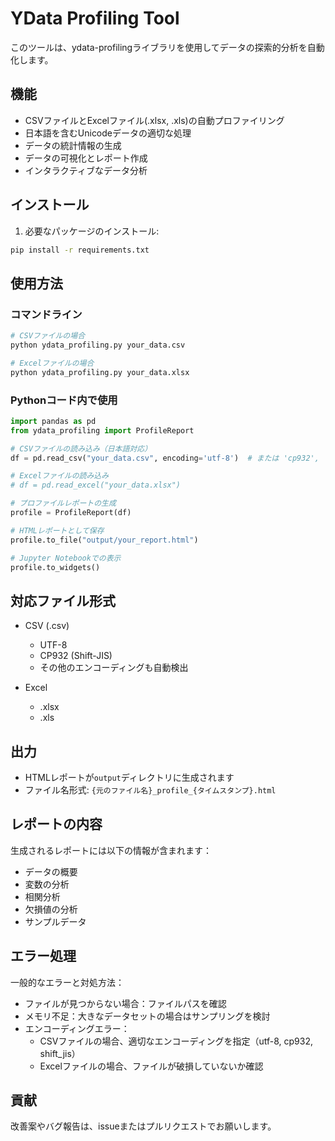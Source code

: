 # YData Profiling Tool

このツールは、ydata-profilingライブラリを使用してデータの探索的分析を自動化します。

## 機能

- CSVファイルとExcelファイル(.xlsx, .xls)の自動プロファイリング
- 日本語を含むUnicodeデータの適切な処理
- データの統計情報の生成
- データの可視化とレポート作成
- インタラクティブなデータ分析

## インストール

1. 必要なパッケージのインストール:
```bash
pip install -r requirements.txt
```

## 使用方法

### コマンドライン

```bash
# CSVファイルの場合
python ydata_profiling.py your_data.csv

# Excelファイルの場合
python ydata_profiling.py your_data.xlsx
```

### Pythonコード内で使用

```python
import pandas as pd
from ydata_profiling import ProfileReport

# CSVファイルの読み込み（日本語対応）
df = pd.read_csv("your_data.csv", encoding='utf-8')  # または 'cp932', 'shift_jis'

# Excelファイルの読み込み
# df = pd.read_excel("your_data.xlsx")

# プロファイルレポートの生成
profile = ProfileReport(df)

# HTMLレポートとして保存
profile.to_file("output/your_report.html")

# Jupyter Notebookでの表示
profile.to_widgets()
```

## 対応ファイル形式

- CSV (.csv)
  - UTF-8
  - CP932 (Shift-JIS)
  - その他のエンコーディングも自動検出

- Excel
  - .xlsx
  - .xls

## 出力

- HTMLレポートが`output`ディレクトリに生成されます
- ファイル名形式: `{元のファイル名}_profile_{タイムスタンプ}.html`

## レポートの内容

生成されるレポートには以下の情報が含まれます：

- データの概要
- 変数の分析
- 相関分析
- 欠損値の分析
- サンプルデータ

## エラー処理

一般的なエラーと対処方法：

- ファイルが見つからない場合：ファイルパスを確認
- メモリ不足：大きなデータセットの場合はサンプリングを検討
- エンコーディングエラー：
  - CSVファイルの場合、適切なエンコーディングを指定（utf-8, cp932, shift_jis）
  - Excelファイルの場合、ファイルが破損していないか確認

## 貢献

改善案やバグ報告は、issueまたはプルリクエストでお願いします。